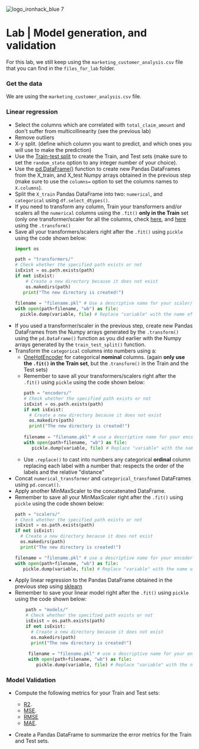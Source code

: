![logo_ironhack_blue 7](https://user-images.githubusercontent.com/23629340/40541063-a07a0a8a-601a-11e8-91b5-2f13e4e6b441.png)

# Lab | Model generation, and validation 

For this lab, we still keep using the `marketing_customer_analysis.csv` file that you can find in the `files_for_lab` folder.

### Get the data

We are using the `marketing_customer_analysis.csv` file.

### Linear regression

- Select the columns which are correlated with `total_claim_amount` and don't suffer from multicollinearity (see the previous lab)
- Remove outliers
- X-y split. (define which column you want to predict, and which ones you will use to make the prediction)
- Use the [Train-test split](https://scikit-learn.org/stable/modules/generated/sklearn.model_selection.train_test_split.html#sklearn.model_selection.train_test_split) to create the Train, and Test sets (make sure to set the `random_state` option to any integer number of your choice).
- Use the [pd.DataFrame()](https://pandas.pydata.org/docs/reference/api/pandas.DataFrame.html) function to create new Pandas DataFrames from the X_train, and X_test Numpy arrays obtained in the previous step (make sure to use the `columns=` option to set the columns names to `X.columns`).
- Split the `X_train` Pandas DataFrame into two: `numerical`, and `categorical` using `df.select_dtypes()`.
- If you need to transform any column, Train your transformers and/or scalers all the `numerical` columns using the `.fit()` **only in the Train** set (only one transformer/scaler for all the columns, check [here](https://scikit-learn.org/stable/modules/generated/sklearn.preprocessing.PowerTransformer.html#sklearn.preprocessing.PowerTransformer), and [here](https://scikit-learn.org/stable/modules/generated/sklearn.preprocessing.MinMaxScaler.html#sklearn.preprocessing.MinMaxScaler) using the `.transform()` 
- Save all your transformers/scalers right after the `.fit()` using `pickle` using the code shown below:
  ```Python
  import os
  
  path = "transformers/"
  # Check whether the specified path exists or not
  isExist = os.path.exists(path)
  if not isExist:
      # Create a new directory because it does not exist
      os.makedirs(path)
     print("The new directory is created!")
 
  filename = "filename.pkl" # Use a descriptive name for your scaler/transformer but keep the ".pkl" file extension
  with open(path+filename, "wb") as file:
    pickle.dump(variable, file) # Replace "variable" with the name of the variable that contains your transformer
  ```
- If you used a transformer/scaler in the previous step, create new Pandas DataFrames from the Numpy arrays generated by the `.transform()` using the `pd.DataFrame()` function as you did earlier with the Numpy arrays generated by the `train_test_split()` function.
- Transform the `categorical` columns into numbers using a:
  - [OneHotEncoder](https://scikit-learn.org/stable/modules/generated/sklearn.preprocessing.OneHotEncoder.html#sklearn.preprocessing.OneHotEncoder) for categorical **nominal** columns. (again **only use the `.fit()` in the Train set**, but the .`transform()` in the Train and the Test sets)
  - Remember to save all your transformers/scalers right after the `.fit()` using `pickle` using the code shown below:
    ```Python
    path = "encoders/"
    # Check whether the specified path exists or not
    isExist = os.path.exists(path)
    if not isExist:
      # Create a new directory because it does not exist
      os.makedirs(path)
      print("The new directory is created!")
 
    filename = "filename.pkl" # use a descriptive name for your encoder but keep the ".pkl" file extension
    with open(path+filename, "wb") as file:
       pickle.dump(variable, file) # Replace "variable" with the name of the variable that contains your transformer
    ```
  - Use `.replace()` to cast into numbers any categorical **ordinal** column replacing each label with a number that: respects the order of the labels and the relative "distance"
- Concat `numerical_transformer` and `categorical_transfomed` DataFrames using `pd.concat()`.
- Apply another MinMaxScaler to the concatenated DataFrame.
- Remember to save all your MinMaxScaler right after the `.fit()` using `pickle` using the code shown below:
    ```Python
    path = "scalers/"
    # Check whether the specified path exists or not
    isExist = os.path.exists(path)
    if not isExist:
      # Create a new directory because it does not exist
      os.makedirs(path)
      print("The new directory is created!")
 
    filename = "filename.pkl" # use a descriptive name for your encoder but keep the ".pkl" file extension
    with open(path+filename, "wb") as file:
       pickle.dump(variable, file) # Replace "variable" with the name of the variable that contains your transformer
    ```
- Apply linear regression to the Pandas DataFrame obtained in the previous step using [sklearn](https://scikit-learn.org/stable/modules/generated/sklearn.linear_model.LinearRegression.html#sklearn.linear_model.LinearRegression)
- Remember to save your linear model right after the `.fit()` using `pickle` using the code shown below:
  ```Python
      path = "models/"
      # Check whether the specified path exists or not
      isExist = os.path.exists(path)
      if not isExist:
        # Create a new directory because it does not exist
        os.makedirs(path)
        print("The new directory is created!")
 
       filename = "filename.pkl" # use a descriptive name for your encoder but keep the ".pkl" file extension
       with open(path+filename, "wb") as file:
          pickle.dump(variable, file) # Replace "variable" with the name of the variable that contains your transformer
    ```

### Model Validation

- Compute the following metrics for your Train and Test sets:
  - [R2](https://scikit-learn.org/stable/modules/generated/sklearn.metrics.r2_score.html#sklearn.metrics.r2_score).
  - [MSE](https://scikit-learn.org/stable/modules/generated/sklearn.metrics.mean_squared_error.html#sklearn-metrics-mean-squared-error).
  - [RMSE](https://scikit-learn.org/stable/modules/generated/sklearn.metrics.mean_squared_error.html#sklearn-metrics-mean-squared-error)
  - [MAE](https://scikit-learn.org/stable/modules/generated/sklearn.metrics.mean_absolute_error.html#sklearn-metrics-mean-absolute-error).

- Create a Pandas DataFrame to summarize the error metrics for the Train and Test sets.
